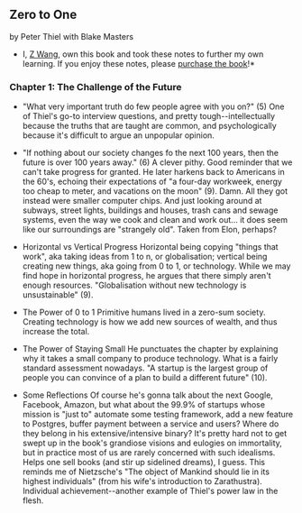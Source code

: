 ## Zero to One

by Peter Thiel with Blake Masters

* I, [Z Wang](http://thezwang.com/), own this book and took these notes to further my own learning.
If you enjoy these notes, please [purchase the book](https://www.amazon.com/Zero-One-Notes-Startups-Future/dp/0804139296/ref=sr_1_1?ie=UTF8&qid=1545930603&sr=8-1&keywords=zero+to+one)!*

### Chapter 1: The Challenge of the Future

* "What very important truth do few people agree with you on?" (5)
  One of Thiel's go-to interview questions, and pretty tough--intellectually because the truths that are taught are common, and psychologically because
  it's difficult to argue an unpopular opinion.

* "If nothing about our society changes fo the next 100 years, then the future
  is over 100 years away." (6)
  A clever pithy. Good reminder that we can't take progress for granted. He later harkens back to Americans in the 60's, echoing their expectations of "a four-day workweek, energy too cheap to meter, and vacations on the moon" (9). Damn. All they got instead were smaller computer chips. And just looking around at subways, street lights, buildings and houses, trash cans and sewage systems, even the way we cook and clean and work out... it does seem like our surroundings are "strangely old". Taken from Elon, perhaps?

* Horizontal vs Vertical Progress
  Horizontal being copying "things that work", aka taking ideas from 1 to n, or globalisation; vertical being creating new things, aka going from 0 to 1, or technology. While we may find hope in horizontal progress, he argues that there simply aren't enough resources. "Globalisation without new technology is unsustainable" (9).

* The Power of 0 to 1
  Primitive humans lived in a zero-sum society. Creating technology is how we add new sources of wealth, and thus increase the total.

* The Power of Staying Small
  He punctuates the chapter by explaining why it takes a small company to produce technology. What is a fairly standard assessment nowadays. "A startup is the largest group of people you can convince of a plan to build a different future" (10).

* Some Reflections
  Of course he's gonna talk about the next Google, Facebook, Amazon, but what about the 99.9% of startups whose mission is "just to" automate some testing framework, add a new feature to Postgres, buffer payment between a service and users? Where do they belong in his extensive/intensive binary? It's pretty hard not to get swept up in the book's grandiose visions and eulogies on immortality, but in practice most of us are rarely concerned with such idealisms. Helps one sell books (and stir up sidelined dreams), I guess. 
  This reminds me of Nietzsche's "The object of Mankind should lie in its highest individuals" (from his wife's introduction to Zarathustra). Individual achievement--another example of Thiel's power law in the flesh. 
  